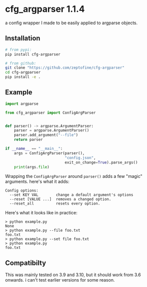 # cfg_argparser 1.1.4

a config wrapper I made to be easily applied to argparse objects.

## Installation

```bash
# from pypi:
pip install cfg-argparser

# from github:
git clone "https://github.com/zeptofine/cfg-argparser"
cd cfg-argparser
pip install -e .

```

## Example

```python
import argparse

from cfg_argparser import ConfigArgParser


def parser() -> argparse.ArgumentParser:
    parser = argparse.ArgumentParser()
    parser.add_argument("--file")
    return parser

if __name__ == "__main__":
    args = ConfigArgParser(parser(),
                           "config.json",
                           exit_on_change=True).parse_args()
    print(args.file)
```

Wrapping the `ConfigArgParser` around `parser()` adds a few "magic" arguments.
here's what it adds:

```rich
Config options:
  --set KEY VAL        change a default argument's options
  --reset [VALUE ...]  removes a changed option.
  --reset_all          resets every option.
```

Here's what it looks like in practice:

```null
> python example.py
None
> python example.py --file foo.txt
foo.txt
> python example.py --set file foo.txt
> python example.py
foo.txt
```

## Compatibilty

This was mainly tested on 3.9 and 3.10, but it should work from 3.6 onwards. i can't test earlier versions for some reason.

